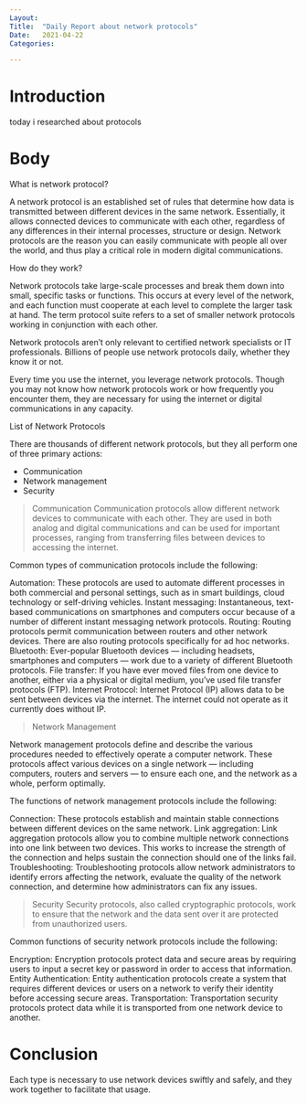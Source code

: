 ```yaml
---
Layout:
Title:	"Daily Report about network protocols"
Date:	2021-04-22
Categories:

---
```


# Introduction

today i researched about protocols

# Body

What is network protocol?

A network protocol is an established set of rules that determine how data is transmitted between different devices in the same network. Essentially, it allows connected devices to communicate with each other, regardless of any differences in their internal processes, structure or design. Network protocols are the reason you can easily communicate with people all over the world, and thus play a critical role in modern digital communications.

How do they work?

Network protocols take large-scale processes and break them down into small, specific tasks or functions. This occurs at every level of the network, and each function must cooperate at each level to complete the larger task at hand. The term protocol suite refers to a set of smaller network protocols working in conjunction with each other.

Network protocols aren’t only relevant to certified network specialists or IT professionals. Billions of people use network protocols daily, whether they know it or not.

Every time you use the internet, you leverage network protocols. Though you may not know how network protocols work or how frequently you encounter them, they are necessary for using the internet or digital communications in any capacity.

 List of Network Protocols

There are thousands of different network protocols, but they all perform one of three primary actions:

* Communication
* Network management
* Security

> Communication
Communication protocols allow different network devices to communicate with each other. They are used in both analog and digital communications and can be used for important processes, ranging from transferring files between devices to accessing the internet.

Common types of communication protocols include the following:

Automation: These protocols are used to automate different processes in both commercial and personal settings, such as in smart buildings, cloud technology or self-driving vehicles.
Instant messaging: Instantaneous, text-based communications on smartphones and computers occur because of a number of different instant messaging network protocols.
Routing: Routing protocols permit communication between routers and other network devices. There are also routing protocols specifically for ad hoc networks.
Bluetooth: Ever-popular Bluetooth devices — including headsets, smartphones and computers — work due to a variety of different Bluetooth protocols.
File transfer: If you have ever moved files from one device to another, either via a physical or digital medium, you’ve used file transfer protocols (FTP).
Internet Protocol: Internet Protocol (IP) allows data to be sent between devices via the internet. The internet could not operate as it currently does without IP.

> Network Management

Network management protocols define and describe the various procedures needed to effectively operate a computer network. These protocols affect various devices on a single network — including computers, routers and servers — to ensure each one, and the network as a whole, perform optimally.

The functions of network management protocols include the following:

Connection: These protocols establish and maintain stable connections between different devices on the same network.
Link aggregation: Link aggregation protocols allow you to combine multiple network connections into one link between two devices. This works to increase the strength of the connection and helps sustain the connection should one of the links fail.
Troubleshooting: Troubleshooting protocols allow network administrators to identify errors affecting the network, evaluate the quality of the network connection, and determine how administrators can fix any issues.

> Security
Security protocols, also called cryptographic protocols, work to ensure that the network and the data sent over it are protected from unauthorized users.

Common functions of security network protocols include the following:

Encryption: Encryption protocols protect data and secure areas by requiring users to input a secret key or password in order to access that information.
Entity Authentication: Entity authentication protocols create a system that requires different devices or users on a network to verify their identity before accessing secure areas.
Transportation: Transportation security protocols protect data while it is transported from one network device to another.

# Conclusion

Each type is necessary to use network devices swiftly and safely, and they work together to facilitate that usage.